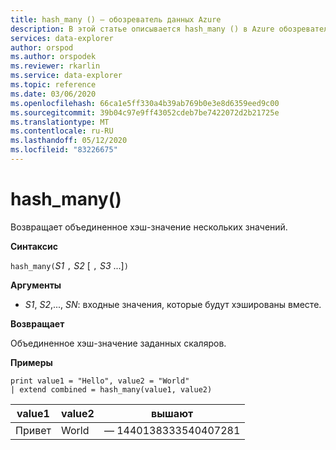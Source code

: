 ```yaml
---
title: hash_many () — обозреватель данных Azure
description: В этой статье описывается hash_many () в Azure обозреватель данных.
services: data-explorer
author: orspod
ms.author: orspodek
ms.reviewer: rkarlin
ms.service: data-explorer
ms.topic: reference
ms.date: 03/06/2020
ms.openlocfilehash: 66ca1e5ff330a4b39ab769b0e3e8d6359eed9c00
ms.sourcegitcommit: 39b04c97e9ff43052cdeb7be7422072d2b21725e
ms.translationtype: MT
ms.contentlocale: ru-RU
ms.lasthandoff: 05/12/2020
ms.locfileid: "83226675"
---
```

# <a name="hash_many"></a>hash_many()

Возвращает объединенное хэш-значение нескольких значений.

**Синтаксис**

`hash_many(`*S1* `,` *S2* [ `,` *S3* ...]`)`

**Аргументы**

* *S1*, *S2*,..., *SN*: входные значения, которые будут хэшированы вместе.

**Возвращает**

Объединенное хэш-значение заданных скаляров.

**Примеры**

<!-- csl: https://help.kusto.windows.net/Samples -->
```kusto
print value1 = "Hello", value2 = "World"
| extend combined = hash_many(value1, value2)
```

|value1|value2|вышают|
|---|---|---|
|Привет|World|— 1440138333540407281|
